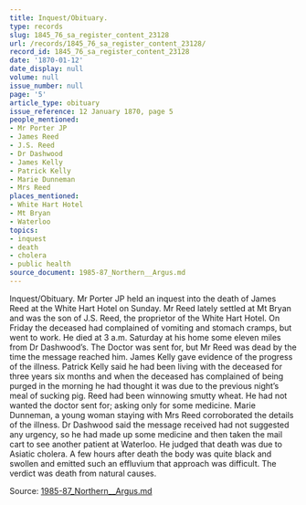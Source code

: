 ```yaml
---
title: Inquest/Obituary.
type: records
slug: 1845_76_sa_register_content_23128
url: /records/1845_76_sa_register_content_23128/
record_id: 1845_76_sa_register_content_23128
date: '1870-01-12'
date_display: null
volume: null
issue_number: null
page: '5'
article_type: obituary
issue_reference: 12 January 1870, page 5
people_mentioned:
- Mr Porter JP
- James Reed
- J.S. Reed
- Dr Dashwood
- James Kelly
- Patrick Kelly
- Marie Dunneman
- Mrs Reed
places_mentioned:
- White Hart Hotel
- Mt Bryan
- Waterloo
topics:
- inquest
- death
- cholera
- public health
source_document: 1985-87_Northern__Argus.md
---
```


Inquest/Obituary.  Mr Porter JP held an inquest into the death of James Reed at the White Hart Hotel on Sunday.  Mr Reed lately settled at Mt Bryan and was the son of J.S. Reed, the proprietor of the White Hart Hotel.  On Friday the deceased had complained of vomiting and stomach cramps, but went to work.  He died at 3 a.m. Saturday at his home some eleven miles from Dr Dashwood’s.  The Doctor was sent for, but Mr Reed was dead by the time the message reached him.  James Kelly gave evidence of the progress of the illness.  Patrick Kelly said he had been living with the deceased for three years six months and when the deceased has complained of being purged in the morning he had thought it was due to the previous night’s meal of sucking pig.  Reed had been winnowing smutty wheat.   He had not wanted the doctor sent for; asking only for some medicine.  Marie Dunneman, a young woman staying with Mrs Reed corroborated the details of the illness.  Dr Dashwood said the message received had not suggested any urgency, so he had made up some medicine and then taken the mail cart to see another patient at Waterloo.  He judged that death was due to Asiatic cholera.  A few hours after death the body was quite black and swollen and emitted such an effluvium that approach was difficult.  The verdict was death from natural causes.

Source: [1985-87_Northern__Argus.md](/downloads/markdown/1985-87_Northern__Argus.md)
